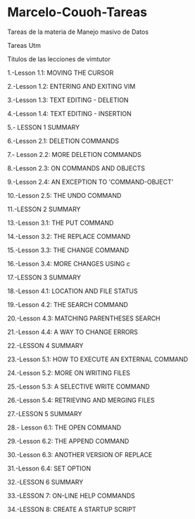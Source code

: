 # Marcelo-Couoh-Tareas
Tareas de la materia de Manejo masivo de Datos

Tareas Utm

Titulos de las lecciones de vimtutor

1.-Lesson 1.1:  MOVING THE CURSOR

2.-Lesson 1.2: ENTERING AND EXITING VIM

3.-Lesson 1.3: TEXT EDITING - DELETION

4.-Lesson 1.4: TEXT EDITING - INSERTION

5.- LESSON 1 SUMMARY

6.-Lesson 2.1: DELETION COMMANDS

7.- Lesson 2.2: MORE DELETION COMMANDS

8.-Lesson 2.3: ON COMMANDS AND OBJECTS

9.-Lesson 2.4: AN EXCEPTION TO  'COMMAND-OBJECT'

10.-Lesson 2.5: THE UNDO COMMAND

11.-LESSON 2 SUMMARY

13.-Lesson 3.1: THE PUT COMMAND

14.-Lesson 3.2: THE REPLACE COMMAND

15.-Lesson 3.3: THE CHANGE COMMAND

16.-Lesson 3.4: MORE CHANGES USING c

17.-LESSON 3 SUMMARY

18.-Lesson 4.1: LOCATION AND FILE STATUS

19.-Lesson 4.2: THE SEARCH COMMAND

20.-Lesson 4.3: MATCHING PARENTHESES SEARCH

21.-Lesson 4.4: A WAY TO CHANGE ERRORS

22.-LESSON 4 SUMMARY

23.-Lesson 5.1: HOW TO EXECUTE AN EXTERNAL COMMAND

24.-Lesson 5.2: MORE ON WRITING FILES

25.-Lesson 5.3: A SELECTIVE WRITE COMMAND

26.-Lesson 5.4: RETRIEVING AND MERGING FILES

27.-LESSON 5 SUMMARY

28.- Lesson 6.1: THE OPEN COMMAND

29.-Lesson 6.2: THE APPEND COMMAND

30.-Lesson 6.3: ANOTHER VERSION OF REPLACE

31.-Lesson 6.4: SET OPTION

32.-LESSON 6 SUMMARY

33.-LESSON 7: ON-LINE HELP COMMANDS
 
34.-LESSON 8: CREATE A STARTUP SCRIPT

